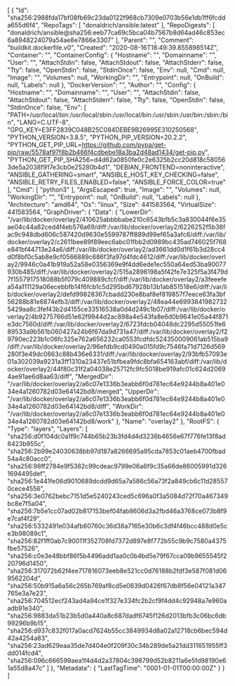 [
  {
    "Id": "sha256:2988fda17bf08fb69c23da0122f968cb7309e0703b56e1db1ff6fcdda655d6f4",
    "RepoTags": [
      "donaldrich/ansible:latest"
    ],
    "RepoDigests": [
      "donaldrich/ansible@sha256:eeb77ca69c5bca04b7567b8d64ad46c853ec6a8948224079a54ae8e7866e3307"
    ],
    "Parent": "",
    "Comment": "buildkit.dockerfile.v0",
    "Created": "2020-08-16T18:49:39.855898514Z",
    "Container": "",
    "ContainerConfig": {
      "Hostname": "",
      "Domainname": "",
      "User": "",
      "AttachStdin": false,
      "AttachStdout": false,
      "AttachStderr": false,
      "Tty": false,
      "OpenStdin": false,
      "StdinOnce": false,
      "Env": null,
      "Cmd": null,
      "Image": "",
      "Volumes": null,
      "WorkingDir": "",
      "Entrypoint": null,
      "OnBuild": null,
      "Labels": null
    },
    "DockerVersion": "",
    "Author": "",
    "Config": {
      "Hostname": "",
      "Domainname": "",
      "User": "",
      "AttachStdin": false,
      "AttachStdout": false,
      "AttachStderr": false,
      "Tty": false,
      "OpenStdin": false,
      "StdinOnce": false,
      "Env": [
        "PATH=/usr/local/bin:/usr/local/sbin:/usr/local/bin:/usr/sbin:/usr/bin:/sbin:/bin",
        "LANG=C.UTF-8",
        "GPG_KEY=E3FF2839C048B25C084DEBE9B26995E310250568",
        "PYTHON_VERSION=3.8.5",
        "PYTHON_PIP_VERSION=20.2.2",
        "PYTHON_GET_PIP_URL=https://github.com/pypa/get-pip/raw/5578af97f8b2b466f4cdbebe18a3ba2d48ad1434/get-pip.py",
        "PYTHON_GET_PIP_SHA256=d4d62a0850fe0c2e6325b2cc20d818c580563de5a2038f917e3cb0e25280b4d1",
        "DEBIAN_FRONTEND=noninteractive",
        "ANSIBLE_GATHERING=smart",
        "ANSIBLE_HOST_KEY_CHECKING=false",
        "ANSIBLE_RETRY_FILES_ENABLED=false",
        "ANSIBLE_FORCE_COLOR=true"
      ],
      "Cmd": [
        "python3"
      ],
      "ArgsEscaped": true,
      "Image": "",
      "Volumes": null,
      "WorkingDir": "",
      "Entrypoint": null,
      "OnBuild": null,
      "Labels": null
    },
    "Architecture": "amd64",
    "Os": "linux",
    "Size": 441583564,
    "VirtualSize": 441583564,
    "GraphDriver": {
      "Data": {
        "LowerDir": "/var/lib/docker/overlay2/410625abbbbabe210c6543bfb5c3a830044f6e35ae04c44a82ced4f4eb576a69/diff:/var/lib/docker/overlay2/6226252f5b38fac9c948dbd606c587420d9630e5599787ff889d99ef65a3afc6/diff:/var/lib/docker/overlay2/c2611bee89f89eec6abc01fbb2d0989bc435ad746025f768e841bf44713e24a6/diff:/var/lib/docker/overlay2/ad3661dd0d1f61b3d28cc4d0f8bf0c5ab8e9cf0566889c686f3fa97d4fdc4612/diff:/var/lib/docker/overlay2/9946c0a41b919a52a58e0356369e9f4dd6ede1ec550a64ed53ba90077930b485/diff:/var/lib/docker/overlay2/515a2896198a5f42fe7e325f5a3f479d7f1557917518088b5f079c409889cfcf/diff:/var/lib/docker/overlay2/a3feeefea54a111129a06ecebbfb14f6fcb1c5d295bd67928b13b1ab851518e6/diff:/var/lib/docker/overlay2/defd99828367cbadd230e8baf8ef819857f7eece63fa3bf56288b81e6874efb3/diff:/var/lib/docker/overlay2/48ea44e69938419827325429aa8c3fef43b2d4155ce33516538a0d4d249c1b07/diff:/var/lib/docker/overlay2/4b9275766d51e62f9944d2ac898a4e543fa8e6d0b9641e05a44f871e3dc7560d/diff:/var/lib/docker/overlay2/6723fdcb04048dc2295d55051fe689533a9b561b060427a24b6f67da9d731a47/diff:/var/lib/docker/overlay2/f29790ec223b1c06fc325e762a656232ca0553fcdfdc524350009061ab515ba9/diff:/var/lib/docker/overlay2/96efdb9cd0490a015fd9c7546fa71d7126d569280f3e49dc0663c88b436e6331/diff:/var/lib/docker/overlay2/93bfb57093e01a302039a9231a3ff1310a23437e51bfbea9fdc8bfa654163abf/diff:/var/lib/docker/overlay2/44f80c31f2a04038e25712fc9fc5018be919afc01c624d20694ae91ae6d8aa63/diff",
        "MergedDir": "/var/lib/docker/overlay2/a6c07e1336b3eabb6f0d781ec64e9244b8a401e034e4a1260782d03e64142bd8/merged",
        "UpperDir": "/var/lib/docker/overlay2/a6c07e1336b3eabb6f0d781ec64e9244b8a401e034e4a1260782d03e64142bd8/diff",
        "WorkDir": "/var/lib/docker/overlay2/a6c07e1336b3eabb6f0d781ec64e9244b8a401e034e4a1260782d03e64142bd8/work"
      },
      "Name": "overlay2"
    },
    "RootFS": {
      "Type": "layers",
      "Layers": [
        "sha256:d0f104dc0a1f9c744b65b23b3fd4d4d3236b4656e67f776fe13f8ad8423b955c",
        "sha256:2b99e24030638bb97d187a8266695a95cda7853c01aeb4700fbad54a4c80acc0",
        "sha256:98ff2784e9f5382c99cdeac9799e06a6f9c35a66de86005991d3261694495def",
        "sha256:1e441fe06d9010689dcdd9d65a7a586c56a73f2a849cb6c11d285570cece4556",
        "sha256:3e0762bebc7151d5e5240243ced5c696a0f3a5084d72f70a467349bc8e7f5a04",
        "sha256:7b5e1cc07ad02b817153bef04fab8606d3a2fbd46a3768ce073b8f9e7caf4f29",
        "sha256:5332491e034afb60760c36d38a7165e30b6c3df4f46bcc488d0e5ce3b98089c1",
        "sha256:82f1ff0ab7c90011f352708fd7372d897e8f772b55c9b9c7580a4375fbe57526",
        "sha256:c0e3e48bbf86f5b4496add1aa0c0b4bd5e79f67cca09b9655545f220796d1450",
        "sha256:317072b62f4ee717816073eeb8e521cc0d76188b2fdf3e587f081d069562204d",
        "sha256:50b915a6a56c265b769af8cd5e0639d0426f67db8f56e04121a347765e3a7e23",
        "sha256:704512ecf243ad4a94ce1f327e334fc2b2cf9f4dd4c92948a7e960aadb91e340",
        "sha256:9883da51b23b5d0a440a8c687dadf6745f126d2013bfb3c06bc6db99296b9b15",
        "sha256:d937c832f017a0acd7624b55cc3849934d8a02a12718cb6bec594d42a4254a83",
        "sha256:23ad629eaa35de7d404e0f209f30c34b289de5a21dd311651955ff3dd014fcd4",
        "sha256:096c666599aea1f4d4d2a37804c398799d52b8211a6e5fd98190e61a55d8a47c"
      ]
    },
    "Metadata": {
      "LastTagTime": "0001-01-01T00:00:00Z"
    }
  }
]
